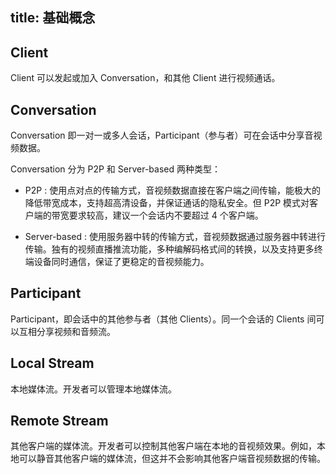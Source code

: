 ﻿
title: 基础概念
---

## Client

Client 可以发起或加入 Conversation，和其他 Client 进行视频通话。

## Conversation

Conversation 即一对一或多人会话，Participant（参与者）可在会话中分享音视频数据。

Conversation 分为 P2P 和 Server-based 两种类型：

*    P2P : 使用点对点的传输方式，音视频数据直接在客户端之间传输，能极大的降低带宽成本，支持超高清设备，并保证通话的隐私安全。但 P2P 模式对客户端的带宽要求较高，建议一个会话内不要超过 4 个客户端。

*    Server-based : 使用服务器中转的传输方式，音视频数据通过服务器中转进行传输。独有的视频直播推流功能，多种编解码格式间的转换，以及支持更多终端设备同时通信，保证了更稳定的音视频能力。

## Participant

Participant，即会话中的其他参与者（其他 Clients）。同一个会话的 Clients 间可以互相分享视频和音频流。

## Local Stream

本地媒体流。开发者可以管理本地媒体流。

## Remote Stream

其他客户端的媒体流。开发者可以控制其他客户端在本地的音视频效果。例如，本地可以静音其他客户端的媒体流，但这并不会影响其他客户端音视频数据的传输。
